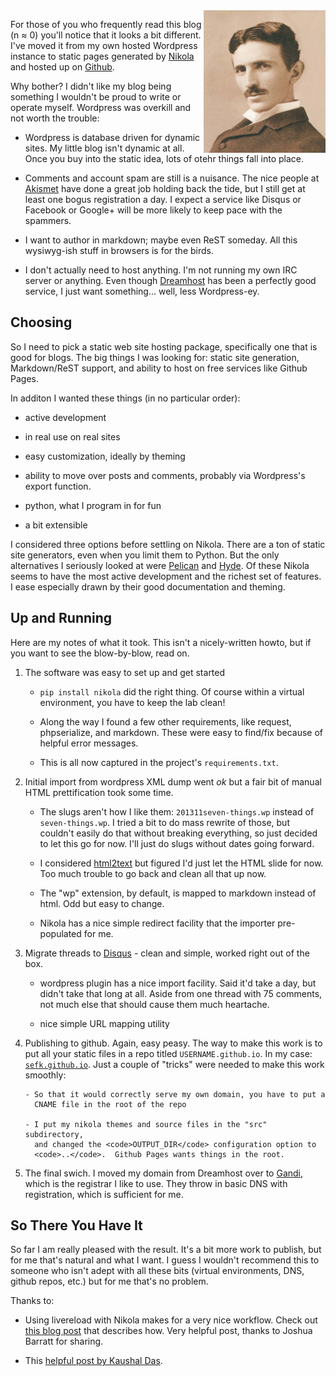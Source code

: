 <!-- 
.. title: Switching to Static
.. slug: switching-to-static
.. link: 
.. description: 
.. tags: Tech
.. date: 2013/12/30 01:35:23
-->

<img style="float:right" class="postimage" src="/f/tesla.jpg" alt="Nikola Tesla" width=195 height=228>

For those of you who frequently read this blog (n &asymp; 0) you'll
notice that it looks a bit different. I've moved it from my own
hosted Wordpress instance to static pages generated by [Nikola][n]
and hosted up on [Github][gh].

Why bother?  I didn't like my blog being something I wouldn't be
proud to write or operate myself.  Wordpress was overkill and
not worth the trouble:

- Wordpress is database driven for dynamic sites. My little blog isn't
  dynamic at all. Once you buy into the static idea, lots of otehr
  things fall into place.

- Comments and account spam are still is a nuisance. The nice
  people at [Akismet][a] have done a great job holding back the tide, 
  but I still get at least one bogus registration a day. I expect a 
  service like Disqus or Facebook or Google+ will be more likely
  to keep pace with the spammers.

- I want to author in markdown; maybe even ReST someday. All this
  wysiwyg-ish stuff in browsers is for the birds.

- I don't actually need to host anything. I'm not running my own IRC
  server or anything. Even though [Dreamhost][dh] has been a perfectly
  good service, I just want something... well, less Wordpress-ey.




## Choosing

So I need to pick a static web site hosting package, specifically
one that is good for blogs.  The big things I was looking for:
static site generation, Markdown/ReST support, and ability
to host on free services like Github Pages.

In additon I wanted these things (in no particular order):

- active development

- in real use on real sites

- easy customization, ideally by theming

- ability to move over posts and comments, probably via Wordpress's
  export function.

- python, what I program in for fun

- a bit extensible

I considered three options before settling on Nikola.  There are a
ton of static site generators, even when you limit them to Python.
But the only alternatives I seriously looked at were [Pelican][p] and
[Hyde][h].  Of these Nikola seems to have the most active development
and the richest set of features.  I ease especially drawn by their
good documentation and theming.


## Up and Running

Here are my notes of what it took.  This isn't a nicely-written howto,
but if you want to see the blow-by-blow, read on.

1. The software was easy to set up and get started

    - <code>pip install nikola</code> did the right thing.  Of course
      within a virtual environment, you have to keep the lab clean!

    - Along the way I found a few other requirements, like request,
      phpserialize, and markdown. These were easy to find/fix because of
      helpful error messages.

    - This is all now captured in the project's <code>requirements.txt</code>.


2. Initial import from wordpress XML dump went *ok* but a fair bit of
   manual HTML prettification took some time.

    - The slugs aren't how I like them: <code>201311seven-things.wp</code> 
      instead of <code>seven-things.wp</code>.  I tried a bit to do mass
      rewrite of those, but couldn't easily do that without breaking
      everything, so just decided to let this go for now.  I'll just do
      slugs without dates going forward.

    - I considered [html2text][h2t] but figured I'd just let the HTML 
      slide for now. Too much trouble to go back and clean all that
      up now.

    - The "wp" extension, by default, is mapped to markdown instead of
      html.  Odd but easy to change.

    - Nikola has a nice simple redirect facility that the importer
      pre-populated for me.


3. Migrate threads to [Disqus](http://disqus.com/) - clean and simple,
   worked right out of the box.

    - wordpress plugin has a nice import facility.  Said it'd take a
      day, but didn't take that long at all.  Aside from one thread with 
      75 comments, not much else that should cause them much heartache.

    - nice simple URL mapping utility


4. Publishing to github. Again, easy peasy. The way to make this work
   is to put all your static files in a repo titled
   <code>USERNAME.github.io</code>.  In my case: 
   <code>[sefk.github.io](https://github.com/sefk/sefk.github.io)</code>.  Just 
   a couple of "tricks" were needed to make this work smoothly:

       - So that it would correctly serve my own domain, you have to put a
         CNAME file in the root of the repo

       - I put my nikola themes and source files in the "src" subdirectory,
         and changed the <code>OUTPUT_DIR</code> configuration option to
         <code>..</code>.  Github Pages wants things in the root.


5. The final swich.  I moved my domain from Dreamhost over to
   [Gandi][g], which is the registrar I like to use.  They throw in
   basic DNS with registration, which is sufficient for me.
   
    
  
## So There You Have It

So far I am really pleased with the result. It's a bit more work to
publish, but for me that's natural and what I want. I guess I wouldn't
recommend this to someone who isn't adept with all these bits (virtual
environments, DNS, github repos, etc.) but for me that's no problem.

Thanks to:

- Using livereload with Nikola makes for a very nice workflow. Check
  out [this blog post][reload] that describes how. Very helpful post,
  thanks to Joshua Barratt for sharing.

- This [helpful post by Kaushal Das][kd].





  [reload]: http://serialized.net/2013/04/nikola-and-livereload-ftw/
  [n]:      http://www.getnikola.com/
  [gh]:     http://www.github.com/
  [a]:      http://akismet.com/
  [p]:      http://blog.getpelican.com/
  [h2t]:    http://www.aaronsw.com/2002/html2text/
  [h]:      http://ringce.com/hyde
  [dh]:     http://dreamhost.com/
  [g]:      http://gandi.fr/
  [kd]:     http://kushaldas.in/posts/importing-your-wordpress-blog-to-nikola.html#uploading-your-blog-site-as-github-pages


